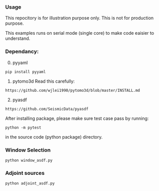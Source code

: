 ### Usage

This repocitory is for illustration purpose only. This is not for production purpose.

This examples runs on serial mode (single core) to make code eaisier to understand.

### Dependancy:
0. pyyaml
```
pip install pyyaml

```

1. pytomo3d
Read this carefully:
```
https://github.com/wjlei1990/pytomo3d/blob/master/INSTALL.md
```

2. pyasdf
```
https://github.com/SeismicData/pyasdf
```

After installing package, please make sure test case pass by running:
```
python -m pytest
```
in the source code (python package) directory.


### Window Selection
```
python window_asdf.py
```

### Adjoint sources
```
python adjoint_asdf.py
```

